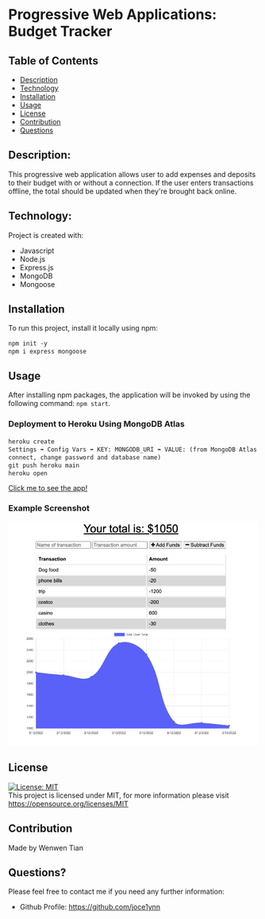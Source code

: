 # Progressive Web Applications: Budget Tracker

## Table of Contents
- [Description](#description)
- [Technology](#Technology)
- [Installation](#installation)
- [Usage](#usage)
- [License](#license)
- [Contribution](#contribution)
- [Questions](#questions)

## Description:
This progressive web application allows user to add expenses and deposits to their budget with or without a connection. If the user enters transactions offline, the total should be updated when they're brought back online.

## Technology:
Project is created with:
- Javascript
- Node.js
- Express.js
- MongoDB
- Mongoose

## Installation
To run this project, install it locally using npm:
```
npm init -y
npm i express mongoose 
```

## Usage
After installing npm packages, the application will be invoked by using the following command: ```npm start```.

### Deployment to Heroku Using MongoDB Atlas
```
heroku create
Settings ➡️ Config Vars ➡️ KEY: MONGODB_URI ➡️ VALUE: (from MongoDB Atlas connect, change password and database name)
git push heroku main  
heroku open
```


[Click me to see the app!](https://budget-tracker-20223.herokuapp.com/)

### Example Screenshot
![Screenshot](/public/images/BT.png)

## License
[![License: MIT](https://img.shields.io/badge/License-MIT-yellow.svg)](https://opensource.org/licenses/MIT) <br>
This project is licensed under MIT, for more information please visit https://opensource.org/licenses/MIT

## Contribution
Made by Wenwen Tian

## Questions?
Please feel free to contact me if you need any further information:
- Github Profile: https://github.com/joce1ynn
